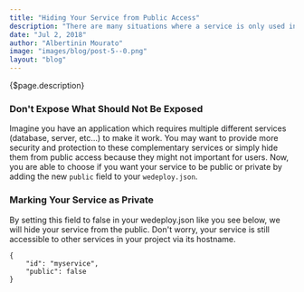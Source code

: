 ```yaml
---
title: "Hiding Your Service from Public Access"
description: "There are many situations where a service is only used inside a project. In these cases, you may not want these services to be accessible by guests. Now you can hide any service you want by adding a new field to your wedeploy.json"
date: "Jul 2, 2018"
author: "Albertinin Mourato"
image: "images/blog/post-5--0.png"
layout: "blog"
---
```


<article>

{$page.description}

### Don't Expose What Should Not Be Exposed

Imagine you have an application which requires multiple different services (database, server, etc...) to make it work. You may want to provide more security and protection to these complementary services or simply hide them from public access because they might not important for users. Now, you are able to choose if you want your service to be public or private by adding the new `public` field to your `wedeploy.json`.

### Marking Your Service as Private

By setting this field to false in your wedeploy.json like you see below, we will hide your service from the public. Don't worry, your service is still accessible to other services in your project via its hostname.

```application/json
{
    "id": "myservice",
    "public": false
}
```

</article>